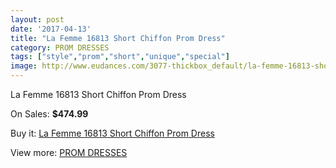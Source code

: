 ```yaml
---
layout: post
date: '2017-04-13'
title: "La Femme 16813 Short Chiffon Prom Dress"
category: PROM DRESSES
tags: ["style","prom","short","unique","special"]
image: http://www.eudances.com/3077-thickbox_default/la-femme-16813-short-chiffon-prom-dress.jpg
---
```

La Femme 16813 Short Chiffon Prom Dress

On Sales: **$474.99**
<a href="https://www.eudances.com/en/prom-dresses/1061-la-femme-16813-short-chiffon-prom-dress.html"><amp-img layout="responsive" width="600" height="600" src="//www.eudances.com/3077-thickbox_default/la-femme-16813-short-chiffon-prom-dress.jpg" alt="La Femme 16813 Short Chiffon Prom Dress 0" /></a>
<a href="https://www.eudances.com/en/prom-dresses/1061-la-femme-16813-short-chiffon-prom-dress.html"><amp-img layout="responsive" width="600" height="600" src="//www.eudances.com/3081-thickbox_default/la-femme-16813-short-chiffon-prom-dress.jpg" alt="La Femme 16813 Short Chiffon Prom Dress 1" /></a>
<a href="https://www.eudances.com/en/prom-dresses/1061-la-femme-16813-short-chiffon-prom-dress.html"><amp-img layout="responsive" width="600" height="600" src="//www.eudances.com/3080-thickbox_default/la-femme-16813-short-chiffon-prom-dress.jpg" alt="La Femme 16813 Short Chiffon Prom Dress 2" /></a>
<a href="https://www.eudances.com/en/prom-dresses/1061-la-femme-16813-short-chiffon-prom-dress.html"><amp-img layout="responsive" width="600" height="600" src="//www.eudances.com/3079-thickbox_default/la-femme-16813-short-chiffon-prom-dress.jpg" alt="La Femme 16813 Short Chiffon Prom Dress 3" /></a>
<a href="https://www.eudances.com/en/prom-dresses/1061-la-femme-16813-short-chiffon-prom-dress.html"><amp-img layout="responsive" width="600" height="600" src="//www.eudances.com/3078-thickbox_default/la-femme-16813-short-chiffon-prom-dress.jpg" alt="La Femme 16813 Short Chiffon Prom Dress 4" /></a>

Buy it: [La Femme 16813 Short Chiffon Prom Dress](https://www.eudances.com/en/prom-dresses/1061-la-femme-16813-short-chiffon-prom-dress.html "La Femme 16813 Short Chiffon Prom Dress")

View more: [PROM DRESSES](https://www.eudances.com/en/13-prom-dresses "PROM DRESSES")
